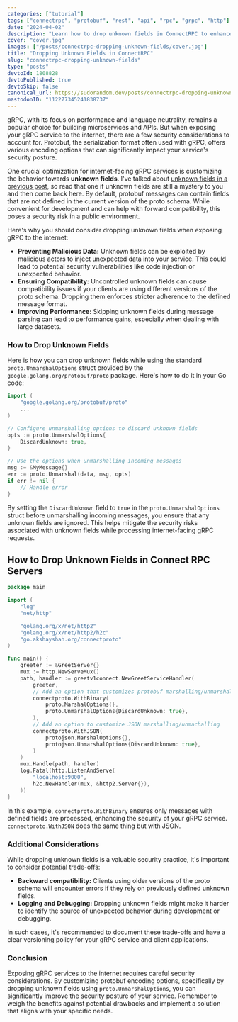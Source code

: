 ```yaml
---
categories: ["tutorial"]
tags: ["connectrpc", "protobuf", "rest", "api", "rpc", "grpc", "http"]
date: "2024-04-02"
description: "Learn how to drop unknown fields in ConnectRPC to enhance the security of your gRPC services exposed to the internet."
cover: "cover.jpg"
images: ["/posts/connectrpc-dropping-unknown-fields/cover.jpg"]
title: "Dropping Unknown Fields in ConnectRPC"
slug: "connectrpc-dropping-unknown-fields"
type: "posts"
devtoId: 1808828
devtoPublished: true
devtoSkip: false
canonical_url: https://sudorandom.dev/posts/connectrpc-dropping-unknown-fields
mastodonID: "112277345241838737"
---
```


gRPC, with its focus on performance and language neutrality, remains a popular choice for building microservices and APIs. But when exposing your gRPC service to the internet, there are a few security considerations to account for. Protobuf, the serialization format often used with gRPC, offers various encoding options that can significantly impact your service's security posture. 

One crucial optimization for internet-facing gRPC services is customizing the behavior towards **unknown fields**. I've talked about [unknown fields in a previous post](/posts/protobuf-unknown-fields/), so read that one if unknown fields are still a mystery to you and then come back here. By default, protobuf messages can contain fields that are not defined in the current version of the proto schema. While convenient for development and can help with forward compatibility, this poses a security risk in a public environment.

Here's why you should consider dropping unknown fields when exposing gRPC to the internet:

* **Preventing Malicious Data:** Unknown fields can be exploited by malicious actors to inject unexpected data into your service. This could lead to potential security vulnerabilities like code injection or unexpected behavior.
* **Ensuring Compatibility:** Uncontrolled unknown fields can cause compatibility issues if your clients are using different versions of the proto schema. Dropping them enforces stricter adherence to the defined message format.
* **Improving Performance:** Skipping unknown fields during message parsing can lead to performance gains, especially when dealing with large datasets.

### How to Drop Unknown Fields

Here is how you can drop unknown fields while using the standard `proto.UnmarshalOptions` struct provided by the `google.golang.org/protobuf/proto` package. Here's how to do it in your Go code:

```go
import (
	"google.golang.org/protobuf/proto"
	...
)

// Configure unmarshalling options to discard unknown fields
opts := proto.UnmarshalOptions{
	DiscardUnknown: true,
}

// Use the options when unmarshalling incoming messages
msg := &MyMessage{}
err := proto.Unmarshal(data, msg, opts)
if err != nil {
	// Handle error
}
```

By setting the `DiscardUnknown` field to `true` in the `proto.UnmarshalOptions` struct before unmarshalling incoming messages, you ensure that any unknown fields are ignored. This helps mitigate the security risks associated with unknown fields while processing internet-facing gRPC requests.

## How to Drop Unknown Fields in Connect RPC Servers

```go
package main

import (
	"log"
	"net/http"

	"golang.org/x/net/http2"
	"golang.org/x/net/http2/h2c"
	"go.akshayshah.org/connectproto"
)

func main() {
	greeter := &GreetServer{}
	mux := http.NewServeMux()
	path, handler := greetv1connect.NewGreetServiceHandler(
		greeter,
		// Add an option that customizes protobuf marshalling/unmarshalling behavior
		connectproto.WithBinary(
			proto.MarshalOptions{},
			proto.UnmarshalOptions{DiscardUnknown: true},
		),
		// Add an option to customize JSON marshalling/unmachalling
		connectproto.WithJSON(
			protojson.MarshalOptions{},
			protojson.UnmarshalOptions{DiscardUnknown: true},
		)
	)
	mux.Handle(path, handler)
	log.Fatal(http.ListenAndServe(
		"localhost:9000",
		h2c.NewHandler(mux, &http2.Server{}),
	))
}
```
In this example, `connectproto.WithBinary` ensures only messages with defined fields are processed, enhancing the security of your gRPC service. `connectproto.WithJSON` does the same thing but with JSON.

### Additional Considerations

While dropping unknown fields is a valuable security practice, it's important to consider potential trade-offs:

* **Backward compatibility:** Clients using older versions of the proto schema will encounter errors if they rely on previously defined unknown fields. 
* **Logging and Debugging:** Dropping unknown fields might make it harder to identify the source of unexpected behavior during development or debugging.

In such cases, it's recommended to document these trade-offs and have a clear versioning policy for your gRPC service and client applications.

### Conclusion

Exposing gRPC services to the internet requires careful security considerations. By customizing protobuf encoding options, specifically by dropping unknown fields using `proto.UnmarshalOptions`, you can significantly improve the security posture of your service. Remember to weigh the benefits against potential drawbacks and implement a solution that aligns with your specific needs.
